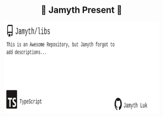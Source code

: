 <!-- built at 3/10/2025, 3:17:33 AM -->
<h1 align="center">
🎉 Jamyth Present 🎉
</h1>
<p align="center">
    <a href="https://github.com/Jamyth/libs">
        <img width="1000" height="300" src="./readme.svg" />
    </a>
</p>